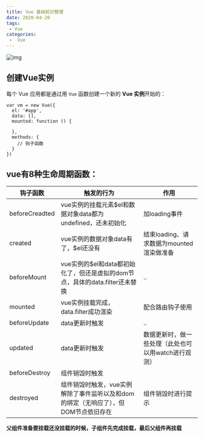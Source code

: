 ```yaml
---
title: Vue 基础知识整理
date: 2020-04-20
tags:
 - Vue
categories:
 -  Vue
---
```


![img](https://cn.vuejs.org/images/lifecycle.png)

## 创建Vue实例

每个 Vue 应用都是通过用 `Vue` 函数创建一个新的 **Vue 实例**开始的：

```
var vm = new Vue({
  el: '#app',
  data: [],
  mounted: function () {
    
  },
  methods: {
    // 钩子函数
  }
})
```



## vue有8种生命周期函数：

| 钩子函数       | 触发的行为                                                   | 作用                                                |
| -------------- | ------------------------------------------------------------ | --------------------------------------------------- |
| beforeCreadted | vue实例的挂载元素$el和数据对象data都为undefined，还未初始化  | 加loading事件                                       |
| created        | vue实例的数据对象data有了，$el还没有                         | 结束loading、请求数据为mounted渲染做准备            |
| beforeMount    | vue实例的$el和data都初始化了，但还是虚拟的dom节点，具体的data.filter还未替换 | ..                                                  |
| mounted        | vue实例挂载完成，data.filter成功渲染                         | 配合路由钩子使用                                    |
| beforeUpdate   | data更新时触发                                               | ..                                                  |
| updated        | data更新时触发                                               | 数据更新时，做一些处理（此处也可以用watch进行观测） |
| beforeDestroy  | 组件销毁时触发                                               |                                                     |
| destroyed      | 组件销毁时触发，vue实例解除了事件监听以及和dom的绑定（无响应了），但DOM节点依旧存在 | 组件销毁时进行提示                                  |

**父组件准备要挂载还没挂载的时候，子组件先完成挂载，最后父组件再挂载**